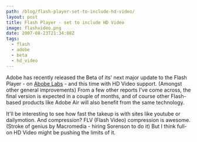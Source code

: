 ```yaml
---
path: /blog/flash-player-set-to-include-hd-video/
layout: post
title: Flash Player - set to include HD Video
image: flashvideo.png
date: 2007-08-23T21:34:08Z
tags:
  - flash
  - adobe
  - beta
  - hd_video
---
```


Adobe has recently released the Beta of its' next major update to the Flash Player - on [Abobe Labs](http://labs.adobe.com/wiki/index.php/Flash_Player:9:Update:H.264 'Open link in a new window') \- and this time with HD Video support. (Amongst other general improvements) From a few other reports I've come across, the final version is expected in a couple of months, and of course other Flash-based products like Adobe Air will also benefit from the same technology.

It'll be interesting to see how fast the takeup is with sites like youtube or dailymotion. And compression? FLV (Flash Video) compression is awesome. (Stroke of genius by Macromedia - hiring Sorenson to do it) But I think full-on HD Video might be pushing the limits of it.
